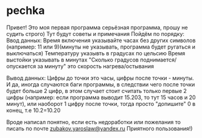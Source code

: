 # pechka
Привет!
Это моя первая программа серьёзная программа, прошу не судить строго)
Тут будут советы и примечания
Пойдём по порядку:
Ввод данных:
	Время включения указывайте часах без других символов (например: 11 или 9)(минуты не указывать, программа будет ругаться и выключаться)
	Температуру указывть в градусах по цельсию
	Время выстойки указывать в минутах
	"Сколько градусов поднимается/опускается за минуту" это скорость нагрева/остывания

Вывод данных:
	Цифры до точки это часы, цифры после точки - минуты. И да, иногда случаются баги программы, в следствии чего после точки будет больше 2 цифр, в этом случает стоит считать только первые 2 цифры (например: если программа выводит 15.203, то тут 15 часов и 20 минут), или наоборот 1 цифру после точки, тогда просто "допишите" 0 в конец, т.е 10.2=10.20

Вроде написал понятно, если есть недоработки или пожелания то писать по почте zubakov.yaroslaw@yandex.ru
Приятного пользования!)
